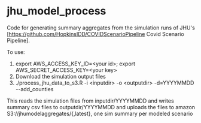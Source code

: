 # jhu_model_process
Code for generating summary aggregates from the simulation runs of JHU's [https://github.com/HopkinsIDD/COVIDScenarioPipeline Covid Scenario Pipeline].

To use:
1) export AWS_ACCESS_KEY_ID=\<your id\>; export AWS_SECRET_ACCESS_KEY=\<your key\>
2) Download the simulation output files 
3) ./process_jhu_data_to_s3.R -i \<inputdir\> -o \<outputdir\> -d=YYYYMMDD --add_counties

This reads the simulation files from inputdir/YYYYMMDD and writes summary csv files to outputdir/YYYYMMDD and uploads the files to amazon S3://jhumodelaggregates/{<date>,latest}, one sim summary per modeled scenario
